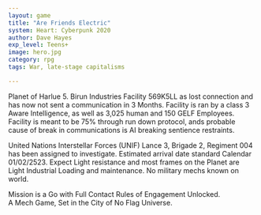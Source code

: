 ```yaml
---
layout: game
title: "Are Friends Electric"
system: Heart: Cyberpunk 2020  
author: Dave Hayes
exp_level: Teens+
image: hero.jpg
category: rpg
tags: War, late-stage capitalisms 

---
```


Planet of Harlue 5\. Birun Industries Facility 569K5LL as lost connection and has now not sent a communication in 3 Months. Facility is ran by a class 3 Aware Intelligence, as well as 3,025 human and 150 GELF Employees.  Facility is meant to be 75% through run down protocol, ands probable cause of break in communications is AI breaking sentience restraints.

United Nations Interstellar Forces (UNIF) Lance 3, Brigade 2, Regiment 004 has been assigned to investigate. Estimated arrival date standard Calendar 01/02/2523. Expect Light resistance and most frames on the Planet are Light Industrial Loading and maintenance. No military mechs known on world.

Mission is a Go with Full Contact Rules of Engagement Unlocked.  
A Mech Game, Set in the City of No Flag Universe.